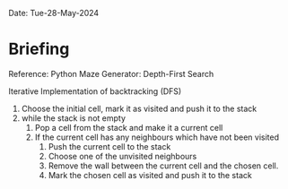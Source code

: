 Date: Tue-28-May-2024

#   Briefing
Reference: Python Maze Generator: Depth-First Search

Iterative Implementation of backtracking (DFS)

1.  Choose the initial cell, mark it as visited and push it to the stack
2.  while the stack is not empty
    1. Pop a cell from the stack and make it a current cell
    2. If the current cell has any neighbours which have not been visited
        1. Push the current cell to the stack
        2. Choose one of the unvisited neighbours
        3. Remove the wall between the current cell and the chosen cell.
        4. Mark the chosen cell as visited and push it to the stack